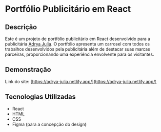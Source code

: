 # Portfólio Publicitário em React

## Descrição

Este é um projeto de portfólio publicitário em React desenvolvido para a publicitária [Adrya Julia](https://www.linkedin.com/in/adrya-julia-a74030229/). O portfólio apresenta um carrosel com todos os trabalhos desenvolvidos pela publicitária além de destacar suas marcas parceiras, proporcionando uma experiência envolvente para os visitantes.

## Demonstração

Link do site: [https://adrya-julia.netlify.app/](https://adrya-julia.netlify.app/)

## Tecnologias Utilizadas

- React
- HTML
- CSS
- Figma (para a concepção do design)
